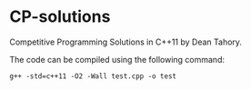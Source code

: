 # CP-solutions
Competitive Programming Solutions in C++11 by Dean Tahory.

The code can be compiled using the following command:
```
g++ -std=c++11 -O2 -Wall test.cpp -o test
```
